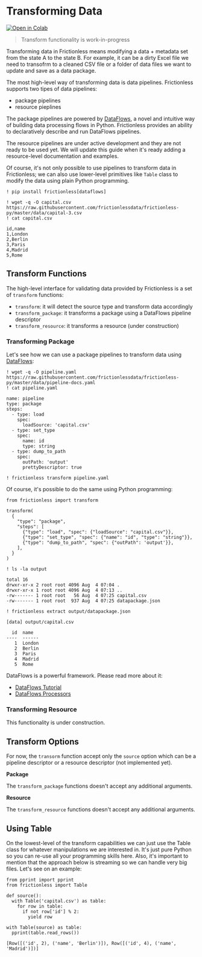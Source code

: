 # Transforming Data

[![Open in Colab](https://colab.research.google.com/assets/colab-badge.svg)](https://colab.research.google.com/drive/1C4dFWDExyxzGIwLUovrDQZghZK4JK2PD)



> Transform functionality is work-in-progress

Transforming data in Frictionless means modifying a data + metadata set from the state A to the state B. For example, it can be a dirty Excel file we need to transofrm to a cleaned CSV file or a folder of data files we want to update and save as a data package.

The most high-level way of transforming data is data pipelines. Frictionless supports two tipes of data pipelines:
- package pipelines
- resource pieplines

The package pipelines are powered by [DataFlows](http://www.dataflows.org/),
a novel and intuitive way of building data processing flows in Python. Frictionless provides an ability to declaratively describe and run DataFlows pipelines.

The resource pipelines are under active development and they are not ready to be used yet. We will update this guide when it's ready adding a resource-level documentation and examples.

Of course, it's not only possible to use pipelines to transform data in Frictionless; we can also use lower-level primitives like `Table` class to modify the data using plain Python programming.




```
! pip install frictionless[dataflows]
```


```
! wget -q -O capital.csv https://raw.githubusercontent.com/frictionlessdata/frictionless-py/master/data/capital-3.csv
! cat capital.csv
```

    id,name
    1,London
    2,Berlin
    3,Paris
    4,Madrid
    5,Rome


## Transform Functions

The high-level interface for validating data provided by Frictionless is a set of `transform` functions:
- `transform`: it will detect the source type and transform data accordingly
- `transform_package`: it transforms a package using a DataFlows pipeline descriptor
- `transform_resource`: it transforms a resource (under construction)

### Transforming Package

Let's see how we can use a package pipelines to transform data using [DataFlows](http://www.dataflows.org/):


```
! wget -q -O pipeline.yaml https://raw.githubusercontent.com/frictionlessdata/frictionless-py/master/data/pipeline-docs.yaml
! cat pipeline.yaml
```

    name: pipeline
    type: package
    steps:
      - type: load
        spec:
          loadSource: 'capital.csv'
      - type: set_type
        spec:
          name: id
          type: string
      - type: dump_to_path
        spec:
          outPath: 'output'
          prettyDescriptor: true



```
! frictionless transform pipeline.yaml
```

Of course, it's possible to do the same using Python programming:


```
from frictionless import transform

transform(
  {
    "type": "package",
    "steps": [
      {"type": "load", "spec": {"loadSource": "capital.csv"}},
      {"type": "set_type", "spec": {"name": "id", "type": "string"}},
      {"type": "dump_to_path", "spec": {"outPath": 'output'}},
    ],
  }
)
```


```
! ls -la output
```

    total 16
    drwxr-xr-x 2 root root 4096 Aug  4 07:04 .
    drwxr-xr-x 1 root root 4096 Aug  4 07:13 ..
    -rw------- 1 root root   56 Aug  4 07:25 capital.csv
    -rw------- 1 root root  937 Aug  4 07:25 datapackage.json



```
! frictionless extract output/datapackage.json
```

    [data] output/capital.csv

      id  name
    ----  ------
       1  London
       2  Berlin
       3  Paris
       4  Madrid
       5  Rome


DataFlows is a powerful framework. Please read more about it:
- [DataFlows Tutorial](https://github.com/datahq/dataflows/blob/master/TUTORIAL.md)
- [DataFlows Processors](https://github.com/datahq/dataflows/blob/master/PROCESSORS.md)

### Transforming Resource

This functionality is under construction.

## Transform Options

For now, the `transorm` function accept only the `source` option which can be a pipeline descriptor or a resource descriptor (not implemented yet).

**Package**

The `transform_package` functions doesn't accept any additional arguments.

**Resource**

The `transform_resource` functions doesn't accept any additional arguments.


## Using Table

On the lowest-level of the transform capabilities we can just use the Table class for whatever manipulations we are interested in. It's just pure Python so you can re-use all your programming skills here. Also, it's important to mention that the approach below is streaming so we can handle very big files. Let's see on an example:


```
from pprint import pprint
from frictionless import Table

def source():
  with Table('capital.csv') as table:
    for row in table:
      if not row['id'] % 2:
        yield row

with Table(source) as table:
  pprint(table.read_rows())
```

    [Row([('id', 2), ('name', 'Berlin')]), Row([('id', 4), ('name', 'Madrid')])]
